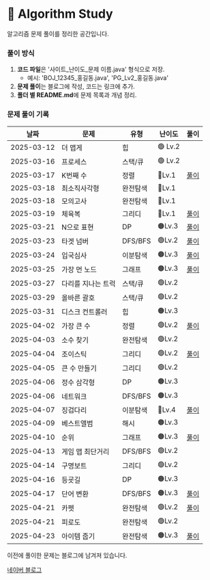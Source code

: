 # 📌 Algorithm Study

알고리즘 문제 풀이를 정리한 공간입니다.



### 풀이 방식
1. **코드 파일**은 '사이트_난이도_문제 이름.java' 형식으로 저장.
    - 예시: 'BOJ_12345_홍길동.java', 'PG_Lv2_홍길동.java'
2. **문제 풀이**는 블로그에 작성, 코드는 링크에 추가.
3. **폴더 별 README.md**에 문제 목록과 개념 정리.

### 문제 풀이 기록

| 날짜         | 문제        | 유형     | 난이도     | 풀이                                                |
|------------|-----------|--------|---------|---------------------------------------------------|
| 2025-03-12 | 더 맵게      | 힙      | 🟢 Lv.2 |                                                   |
| 2025-03-16 | 프로세스      | 스택/큐   | 🟢 Lv.2 |                                                   |
| 2025-03-17 | K번째 수     | 정렬     | 🔵Lv.1  | [풀이](https://blog.naver.com/gamakk2/223799781209) |
| 2025-03-18 | 최소직사각형    | 완전탐색   | 🔵Lv.1  |                                                   |
| 2025-03-18 | 모의고사      | 완전탐색   | 🔵Lv.1  |                                                   |
| 2025-03-19 | 체육복       | 그리디    | 🔵Lv.1  | [풀이](https://blog.naver.com/gamakk2/223802861543) |
| 2025-03-21 | N으로 표현    | DP     | 🟠Lv.3  | [풀이](https://blog.naver.com/gamakk2/223805073009) |
| 2025-03-23 | 타겟 넘버     | DFS/BFS | 🟢Lv.2  | [풀이](https://blog.naver.com/gamakk2/223806408314) |
| 2025-03-24 | 입국심사      | 이분탐색   | 🟠Lv.3  | [풀이](https://blog.naver.com/gamakk2/223808371758) |
| 2025-03-25 | 가장 먼 노드   | 그래프    | 🟠Lv.3  | [풀이](https://blog.naver.com/gamakk2/223809854243) |
| 2025-03-27 | 다리를 지나는 트럭 | 스택/큐   | 🟢Lv.2  |                                                   |
| 2025-03-29 | 올바른 괄호    | 스택/큐   | 🟢Lv.2  |                                                   |
| 2025-03-31 | 디스크 컨트롤러  | 힙      | 🟠Lv.3  |                                                   |
| 2025-04-02 | 가장 큰 수    | 정렬     | 🟢Lv.2  | [풀이](https://blog.naver.com/gamakk2/223819506024) |
| 2025-04-03 | 소수 찾기     | 완전탐색   | 🟢Lv.2  |                                                   |
| 2025-04-04 | 조이스틱      | 그리디    | 🟢Lv.2  | [풀이](https://blog.naver.com/gamakk2/223823165881) |
| 2025-04-05 | 큰 수 만들기   | 그리디    | 🟢Lv.2  |                                                   |
| 2025-04-06 | 정수 삼각형    | DP     | 🟠Lv.3  |                                                   |
| 2025-04-06 | 네트워크      | DFS/BFS | 🟠Lv.3  |                                                   |
| 2025-04-07 | 징검다리      | 이분탐색   | 🔴Lv.4  | [풀이](https://blog.naver.com/gamakk2/223825584515) |
| 2025-04-09 | 베스트앨범     | 해시     | 🟠Lv.3  |                                                   |
| 2025-04-10 | 순위        | 그래프    | 🟠Lv.3  | [풀이]()                                            |
| 2025-04-13 | 게임 맵 최단거리 | DFS/BFS | 🟢Lv.2  |                                                   |
| 2025-04-14 | 구명보트      | 그리디    | 🟢Lv.2  |                                                   |
| 2025-04-16 | 등굣길       | DP     | 🟠Lv.3  |                                                   |
| 2025-04-17 | 단어 변환     | DFS/BFS | 🟠Lv.3  | [풀이](https://blog.naver.com/gamakk2/223838220484) |
| 2025-04-21 | 카펫        | 완전탐색   | 🟢Lv.2  | [풀이](https://blog.naver.com/gamakk2/223841804550) |
| 2025-04-21 | 피로도       | 완전탐색   | 🟢Lv.2  |                                                   |
| 2025-04-23 | 아이템 줍기    | 완전탐색   | 🟠Lv.3  | [풀이](https://blog.naver.com/gamakk2/223844445405) |

이전에 풀이한 문제는 블로그에 남겨져 있습니다.

[네이버 블로그](https://blog.naver.com/gamakk2/223793678530)
